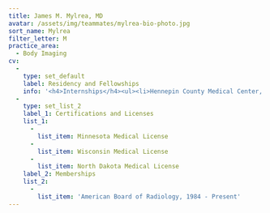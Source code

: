 ```yaml
---
title: James M. Mylrea, MD
avatar: /assets/img/teammates/mylrea-bio-photo.jpg
sort_name: Mylrea
filter_letter: M
practice_area:
  - Body Imaging
cv:
  - 
    type: set_default
    label: Residency and Fellowships
    info: '<h4>Internships</h4><ul><li>Hennepin County Medical Center, Minneapolis, MN 1980-1981</li></ul><h4>Residencies</h4><ul><li>University of Minnesota, Minneapolis, MN 1981-1984</li></ul>'
  - 
    type: set_list_2
    label_1: Certifications and Licenses
    list_1:
      - 
        list_item: Minnesota Medical License
      - 
        list_item: Wisconsin Medical License
      - 
        list_item: North Dakota Medical License
    label_2: Memberships
    list_2:
      - 
        list_item: 'American Board of Radiology, 1984 - Present'
---
```

